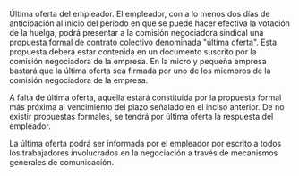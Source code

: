 Última oferta del empleador. El empleador, con a lo menos dos días de anticipación al inicio del período en que se puede hacer efectiva la votación de la huelga, podrá presentar a la comisión negociadora sindical una propuesta formal de contrato colectivo denominada "última oferta". Esta propuesta deberá estar contenida en un documento suscrito por la comisión negociadora de la empresa. En la micro y pequeña empresa bastará que la última oferta sea firmada por uno de los miembros de la comisión negociadora de la empresa.

A falta de última oferta, aquella estará constituida por la propuesta formal más próxima al vencimiento del plazo señalado en el inciso anterior. De no existir propuestas formales, se tendrá por última oferta la respuesta del empleador.

La última oferta podrá ser informada por el empleador por escrito a todos los trabajadores involucrados en la negociación a través de mecanismos generales de comunicación.